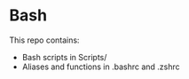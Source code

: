 # Bash
This repo contains:
- Bash scripts in Scripts/
- Aliases and functions in .bashrc and .zshrc
